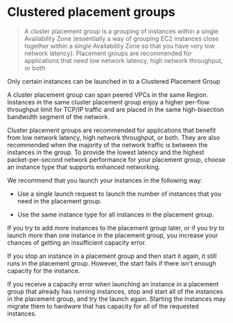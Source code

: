 # Clustered placement groups

> A cluster placement group is a grouping of instances within a single Availability Zone (essentially a way of grouping EC2 instances close together within a single Availability Zone so that you have very low network latency). Placement groups are recommended for applications that need low network latency, high network throughput, or both

Only certain instances can be launched in to a Clustered Placement Group

A cluster placement group can span peered VPCs in the same Region. Instances in the same cluster placement group enjoy a higher per-flow throughput limit for TCP/IP traffic and are placed in the same high-bisection bandwidth segment of the network.

Cluster placement groups are recommended for applications that benefit from low network latency, high network throughput, or both. They are also recommended when the majority of the network traffic is between the instances in the group. To provide the lowest latency and the highest packet-per-second network performance for your placement group, choose an instance type that supports enhanced networking.

We recommend that you launch your instances in the following way:

* Use a single launch request to launch the number of instances that you need in the placement group.

* Use the same instance type for all instances in the placement group.

If you try to add more instances to the placement group later, or if you try to launch more than one instance in the placement group, you increase your chances of getting an insufficient capacity error.

If you stop an instance in a placement group and then start it again, it still runs in the placement group. However, the start fails if there isn't enough capacity for the instance.

If you receive a capacity error when launching an instance in a placement group that already has running instances, stop and start all of the instances in the placement group, and try the launch again. Starting the instances may migrate them to hardware that has capacity for all of the requested instances.

